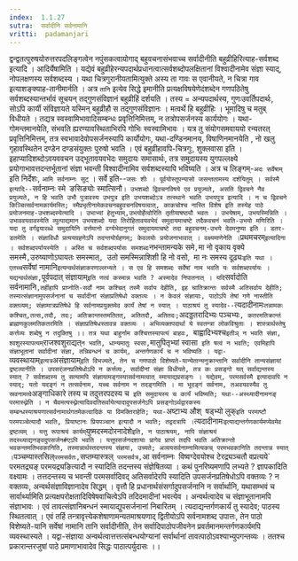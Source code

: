 ```yaml
---
index:  1.1.27
sutra:  सर्वादीनि सर्वनामानि
vritti:  padamanjari
---
```


द्वन्द्वतत्पुरुषयोरुत्तरपदलिङ्गत्वेन नपुंसकत्वायोगाद् बहुवचनासंभवाच्च सर्वादीनीति बहुव्रीहिरित्याह-सर्वशब्द इत्यादि । आदिर्येषामिति । यद्येवं बहुव्रीहेरन्यपदार्थप्रधानत्वात्सर्वशब्दोपलक्षितानां विश्वादीनामेव संज्ञा स्याद्, नोपलक्षणस्य सर्वशब्दस्य । यथा चित्रगुरानीयतामित्युक्ते अस्य ता गावः स एवानीयते, न चित्रा गाव इत्याशङ्क्याह-तानीमार्नति । अत्र `तानि` इत्येव सिद्धे इमानीति प्रत्यक्षविषयेणेदंशब्देन गणपठितेषु सर्वशब्दस्यान्तर्भावं सूचयन् तद्गुणसंविज्ञानं बहुव्रीहिं दर्शयति । तस्य = अन्यपदार्थस्य, गुणःउवर्तिपदार्थः, सोऽपि कार्यी संविज्ञायते यस्मिन् बहुव्रीहौ स तद्गुणसंविज्ञानः । मत्वर्थे हि बहुव्रीहिः । भूमादिषु च मतुब् विधीयते । तद्यत्र स्वस्वामिभावादिसम्बन्धः प्रवृत्तिनिमित्तम्, न तत्रोपसर्जनस्य कार्ययोगः । यथा-गोमन्तमानयेति, संभवति ह्यरण्यावस्थिताभिरपि गोभिः स्वस्वामिभावः । यत्र तु संयोगसमवाययो रन्यतरत् प्रवृत्तिनिमित्तम्, तत्र स्वभावादेवोपसर्जनस्यापि कार्योयोगः, यथा-दण्डिनमानय, विषाणिनमानयेति , नो खलु गृहावस्थितेन दण्डेन दण्डसंयुक्तः पुरुषो भवति । एवं बहुव्रीहावपि-चित्रगुः, शुक्लवासा इति । इहाप्यादिशब्दोऽवयववचन उद्भूतावयवभेदः समुदायः समासार्थः, तत्र समुदायस्य युगपल्लक्ष्ये प्रयोगाभावत्तदन्तर्भूतानां संज्ञा भवन्ती विश्वादीनामिव सर्वशब्दस्यापि भविष्यति । अत्र च लिङ्गम्-`अदः सर्वेषाम्` इति निर्देशः, `आमि सर्वनाम्नः सुट्` । सर्वे इति--`जसः शीः । पूर्वयोस्तूपन्यासो जसन्ततामस्य दर्शयितुम् । सर्वस्मै इत्यादि--`सर्वनाम्नः स्मे` `ङसिङ्योः स्मात्सिनौ` ।
उभशब्दो द्विवचनविषये एव प्रयुज्यते, असति द्विवचने नैव प्रयुज्यते, न हि भवति उभौ पुत्रावस्य उभपुत्र इति उभयशब्दोऽत्र तत्स्थाने भवति उभयपुत्र इत्यादि । न च द्विवचने किञ्चित्सर्वनामकार्यमस्ति; स्मैप्रभृतीनामेकवचनबहुवचनविषयत्वात्, काकचोश्च नास्ति विशेष इति तस्येह पाठे प्रयोजनमाह-उभशब्दस्येत्यादि । उभाभ्यां हेतुभ्याम्,उभयोर्हेत्वोरिति तृतीयाषष्ठ्यौ भवतः । उभयेषाम्, उभयस्मिन्निति । उभाववयवावस्येति व्युत्पाद्यमान उभयशब्दो यदा तिरोहितावयवभेदं समुदायमाचष्टे तदैकवचनं भवति-उभयो मणिरिति । यदा तु वर्गद्वयारब्धे समुदायिनि वर्त्तमानो वर्ग्यभेदानुगतं समुदायमाचष्टे तदा बहुवचनम्-उभये देवमनुष्या इति ।
डतर-डतमेति । संज्ञाविधौ प्रत्ययग्रहणेऽपि तदन्तयोर्ग्रहणम्; केवलयोः प्रयोजनाभावात् ।
वक्ष्यमाणेनेति । `प्रथमचरम्` इत्यादिना । सर्वशब्दपर्यायस्येति । अस्ति च सर्वशब्दपर्यासः समशब्दः `नभन्तामन्यके समे`,`मा नो वृकाय वृक्ये समस्मै`,`उरुष्याणोऽघायतः समस्मात्`, `उतो समस्मिन्नाशिशी हि नो वसो,` `मा नः समस्य दूढ्यः` इति यथा । एतच्च `सर्वेषां नामानि` इत्यन्वर्थसंज्ञाकरणाल्लभ्यते । स एव हि समशब्दः सर्वेषां नाम भवति यः सर्वशब्दपर्यायः । यद्यन्वर्थसंज्ञा, `पूर्वपदात् संज्ञायाम्` इति णत्वं कस्मान्न भवति ? अस्मादेव निपातनात् । यदि `सर्वादोति सर्वनामानि`,तर्हीहापि प्राप्नोति-सर्वो नाम कश्चित् तस्मै सर्वाय देहीति, इह चातिक्रान्तः सर्वस्मै अतिसर्वाय देहीति; तस्मात्संज्ञानामुपसर्जनानां च सर्वादीनां संज्ञाप्रतिषेधो वक्तव्यः । न केवलं संज्ञायाः, पाठोऽपि तेषां गणे नास्तीति वक्तव्यम्; संज्ञामात्रप्रतिषेधे हि सर्वनामप्रयुक्तमेव कार्यं तेषां न स्यात् । पाठाश्रयं तु स्यादेव--`त्यदादीनामः` तन्नामकः कश्चित्,तत्स,तदौ, तदः; अतिक्रान्तस्तमतितत्, अतितदौ, अतितदः; `अदड्डतरादिभ्यः पञ्चभ्यः`, कतरमतिक्रान्तं ब्राह्मणकुलमतिकतरमिति । संज्ञाप्रतिषेधस्तावन्न वक्तव्यः ।
अभिव्यक्तपदार्था ये स्वतन्त्रा लोकविश्रुताः ।
शास्त्रार्थस्तेषु कर्त्तव्यः शब्देषु न तदुक्तिषु ।।
तत्र यथा बाहुर्नाम कश्चित्तस्यापत्यं बाहवः, `बाह्वादिभ्यश्च` इतीञ् न भवति संज्ञा, श्वशुरस्यापत्यम् `राजश्वशुराद्यत्` न भवति, धान्यमातुः स्वसा, `मातुपितृभ्यां स्वासा` इति षत्वं न भवति; एवमिहापि संज्ञाभूतानां सर्वादीनां संज्ञा, तन्निबन्धनं च कार्यम्, अन्तर्गणकार्यं च न भविष्यति ।
यद्वा-`व्यवस्थायाम्` इत्यत्र `असंज्ञायाम्` इति विभज्यते, तेन च गणपाठो विशेष्यते-यान्येतान्यनुक्रान्तानि सर्वादीनि तान्यसंज्ञायां द्रष्टव्यानीति । उपसर्ंजनप्रतिषेधोऽपि न कर्त्तव्यः, सर्वादीनां संज्ञा विधीयते, तत्र कः प्रसङ्गो यत् सर्वाद्यन्तस्य स्यात् ? सर्वशब्दस्य तु सत्यामपि संज्ञायामङ्गस्यासर्वनामत्वात् स्मायाद्यप्रसङ्गः । यद्येवम्, परमसर्वस्मै इत्यादावपि न स्याद्; यतो यदङ्गं न तत्सर्वनाम, यच्च सर्वनाम न तदङ्गमिति । मा भूदङ्गं सर्वनाम, तअवयवस्यैव तु स्रवनामत्वे `अङ्गाधिकारे तस्य च तदुत्तरपदस्य च` इति समुदायस्य च कार्यं भविष्यति; यथा--अस्थ्यादीनामनङ् परमास्थ्नेति । न चैवमत्यस्थ्नेत्यादिवदतिसर्वायेत्यादावुपसर्जनेऽपि प्रसङ्गोऽर्थद्वारकस्य सम्बन्धस्याश्रयणात्सर्वनामार्थगतमेकत्वादिकं या विमक्तिराहेति; यथा-`अष्टाभ्य औश्` `षड्भ्यो लुक्` इति परमाष्टौ परमपञ्चेत्यादौ भवति, प्रियाष्टानः प्रियपञ्चान इत्यादौ न भवति; तद्वदत्रापि । `त्यदादीनामः` इत्याद्यन्तर्गणकार्यमप्येवमेव द्रष्टव्यम् । यत्तु रूपाश्रयं कार्यम् `युष्मदस्मदोरनादेशे` इति, न पाठाश्रयम्, नापि संज्ञाश्रयं तदस्थ्याद्यनङ्वदुपसर्जन#एऽपि भवति । यत्तूपसर्जनदशायाः प्रागेव प्राप्तं तदपि भवति अतिक्रान्तो भवकन्तमतिभवकानिति, तस्मान्नार्थस्तदन्तस्य संज्ञया, उच्यते; अव्ययसर्वनाम्नामित्यकच् परमभवकानिति तदन्तान्न स्यात् । `पञ्चम्यास्तसिल्` परमसर्वतः, `सप्तम्यास्त्रल्` परमसर्वत्र,`आ सर्वनाम्नः` `विष्वग्देवयोश्च टेरद्र्यञ्चतौ वप्रत्यये` परमतद्र्यङ् परमयद्र्यङित्यादौ न स्यादिति तदन्तस्य संज्ञेषितव्या । कथं पुनरिष्यमणापि लभ्यते ? ज्ञापकादिति वक्ष्यामः । तत्तदन्तस्य च भवन्ती परमसर्वादिवद् अतिसर्वादेरपि स्यादिति उपसर्जनप्रतिषेधोऽपि वक्तव्यः ? न वक्तव्यः, अन्वर्थसंज्ञाविज्ञानादेव सिद्धम् । वृत्तौ हि प्रधानार्थसंसर्गादुपसर्जनानि न सर्वार्थानि, यथासम्भवं च सार्वार्थ्यामिति प्रत्यक्षपरोक्षतादिविषेषवाचित्वेऽपि तदिदमादीनां भवत्येव । अन्वर्थत्वादेव च संज्ञाभूतानामपि संज्ञाभावः । एवं तावत्संज्ञानिबन्धनं स्मायाद्युपसर्जनानां निबारितम् । त्यदाद्यन्तर्गणकार्यं तु स्यादेव; पाठस्य स्थितत्वात् । एवं तर्हि तन्त्रावृत्त्येकशेषाणामन्यतमाश्रयणाद् द्वितीयोऽपि सर्वनामशब्द उपात्तः, तेन पाठो विशेष्यते-यानि सर्वेषां नामानि तानि सर्वादीनीति, तेन सर्वादिपाठोपजीवनेन प्रवर्तमानमन्तर्गणकार्यमपि व्यवस्थास्यते । यद्वा-संज्ञाया अन्वर्थत्वात्तत्तत्संबन्धयोग्यानां सर्वार्थानां तावत्पाठोऽवश्याभ्युपगन्तव्यः । ततश्च प्रकारान्तरजुषां पाठे प्रमाणाभावादेव सिद्धः पाठात्पर्युदासः ।।
